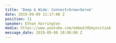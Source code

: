 ```yaml
---
title: 'Deep & Wide: Connect>Grow>Serve'
date: 2019-09-09 11:17:00 Z
position: 11
speaker: Ethan Harrington
media: https://www.youtube.com/embed/HSmynvitzoA
message_date: 2019-09-08 10:00:00 Z
---
```


